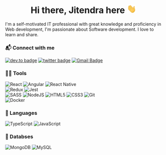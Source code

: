 <h1 align="center">Hi there, Jitendra here <img src="assets/hi.gif" width="30px"></h1>

I'm a self-motivated IT professional with great knowledge and proficiency in Web development, I'm passionate about Software development. I love to learn and share.

<h3>📬 Connect with me</h3>

[![dev.to badge](https://img.shields.io/badge/-Linkedin-%230177B5?style=flat&logo=linkedin)](https://www.linkedin.com/in/jitendra-bhandure-356149179)
[![twitter badge](https://img.shields.io/badge/-Instagram-%23E4415F?style=flat&logo=instagram&logoColor=white)](https://www.instagram.com/bhandurejitendra)
[![Gmail Badge](https://img.shields.io/badge/-Gmail-c14438?style=flat-square&logo=Gmail&logoColor=white&link=mailto:bhandurejitu@gmail.com)](mailto:bhandurejitu@gmail.com)

<h3>👩‍💻 Tools</h3>

![React](https://img.shields.io/badge/react-%2361DAFB.svg?&style=for-the-badge&logo=react&logoColor=white)
![Angular](https://img.shields.io/badge/angular-%23C21325?&style=for-the-badge&logo=angular&logoColor=white)
![React Native](https://img.shields.io/badge/react%20native-%2361DAFB.svg?&style=for-the-badge&logo=react&logoColor=white)
<br>
![Redux](https://img.shields.io/badge/redux-%23593d88.svg?style=for-the-badge&logo=redux&logoColor=white)
![Jest](https://img.shields.io/badge/-jest-%23C21325?style=for-the-badge&logo=jest&logoColor=white)
<br/>
![SASS](https://img.shields.io/badge/SASS-hotpink.svg?style=for-the-badge&logo=SASS&logoColor=white)
![NodeJS](https://img.shields.io/badge/node.js-6DA55F?style=for-the-badge&logo=node.js&logoColor=white)
![HTML5](https://img.shields.io/badge/html5-%23E34F26.svg?&style=for-the-badge&logo=html5&logoColor=white)
![CSS3](https://img.shields.io/badge/css3-%231572B6.svg?&style=for-the-badge&logo=css3&logoColor=white)
![Git](https://img.shields.io/badge/git-%23F05032.svg?&style=for-the-badge&logo=git&logoColor=white)
<br>
![Docker](https://img.shields.io/badge/docker-%231572B6.svg?&style=for-the-badge&logo=docker&logoColor=white)

<h3>🚀 Languages</h3>

![TypeScript](https://img.shields.io/badge/typescript-%23007ACC.svg?style=for-the-badge&logo=typescript&logoColor=white)
![JavaScript](https://img.shields.io/badge/javascript-%23F7DF1E.svg?&style=for-the-badge&logo=javascript&logoColor=white)


<h3>📂 Databses</h3>

![MongoDB](https://img.shields.io/badge/mongodb-%2347A248.svg?&style=for-the-badge&logo=mongodb&logoColor=white)
![MySQL](https://img.shields.io/badge/mysql-%2300f.svg?style=for-the-badge&logo=mysql&logoColor=white)




